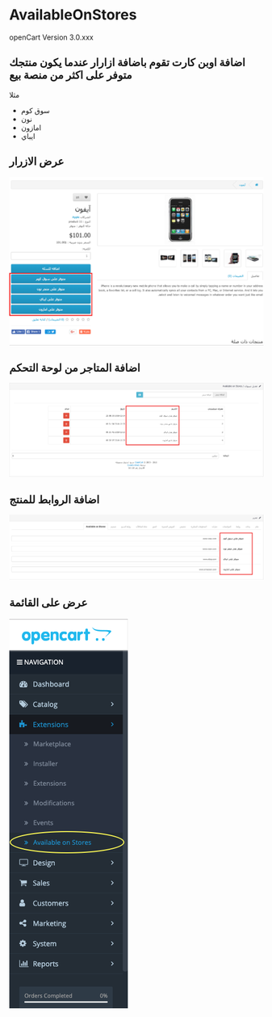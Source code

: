 # AvailableOnStores

openCart Version 3.0.xxx

اضافة اوبن كارت تقوم باضافة ازارار عندما يكون منتجك متوفر على اكثر من منصة بيع 
---------


مثلا 
<ul>
<li> سوق كوم  </li>
<li> نون  </li>
<li> امازون  </li>
<li> ايباي  </li>
</ul>


عرض الازرار
--------------------

<img src="./screenshot/1.png" alt="show Stores" >






اضافة المتاجر من لوحة التحكم
-----------------------
<img src="./screenshot/2.png" alt="Add Stores" >



اضافة الروابط للمنتج
----------------------
<img src="./screenshot/3.png" alt="Add Stores" >






عرض على القائمة
----------------------
<img src="./screenshot/4.png" alt="Add Stores" >



